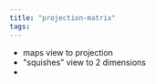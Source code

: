 ```yaml
---
title: "projection-matrix"
tags: 
---
```


- maps view to projection
- "squishes" view to 2 dimensions
- 
